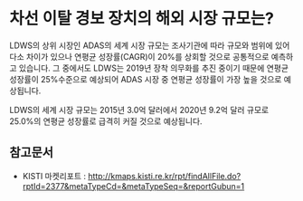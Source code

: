 # 차선 이탈 경보 장치의 해외 시장 규모는?

LDWS의 상위 시장인 ADAS의 세계 시장 규모는 조사기관에 따라 규모와 범위에 있어 다소 차이가 있으나 연평균 성장률(CAGR)이
 20%를 상회할 것으로 공통적으로 예측하고 있습니다. 그 중에서도 LDWS는 2019년 장착 의무화를 추진 중이기 때문에 
연평균 성장률이 25%수준으로 예상되어 ADAS 시장 중 연평균 성장률이 가장 높을 것으로 예상됩니다.  

LDWS의 세계 시장 규모는 2015년 3.0억 달러에서 2020년 9.2억 달러 규모로 25.0%의 연평균 성장률로 급격히 커질 것으로 
예상됩니다. 

## 참고문서
- KISTI 마켓리포트 : http://kmaps.kisti.re.kr/rpt/findAllFile.do?rptId=2377&metaTypeCd=&metaTypeSeq=&reportGubun=1